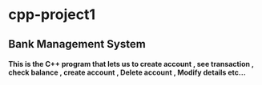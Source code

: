 # cpp-project1

## Bank Management System




#### This is the C++ program that lets us to create account , see transaction , check balance , create account , Delete account , Modify details etc...
